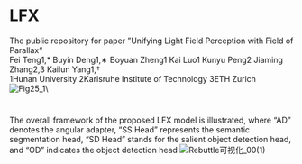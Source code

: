 # LFX
The public repository for paper ”Unifying Light Field Perception with Field of Parallax“\
Fei Teng1,* Buyin Deng1,∗ Boyuan Zheng1 Kai Luo1 Kunyu Peng2 Jiaming Zhang2,3 Kailun Yang1,† \
1Hunan University 2Karlsruhe Institute of Technology 3ETH Zurich \
![Fig25_1](https://github.com/user-attachments/assets/3a0320c9-018a-41fe-b3e4-ad9dba0f846d)\
#
The overall framework of the proposed LFX model is illustrated, where “AD” denotes the angular adapter, “SS Head” represents
the semantic segmentation head, “SD Head” stands for the salient object detection head, and “OD” indicates the object detection head
![Rebuttle可视化_00(1)](https://github.com/user-attachments/assets/7786f389-5d78-46fb-9538-68ea3138320c)

